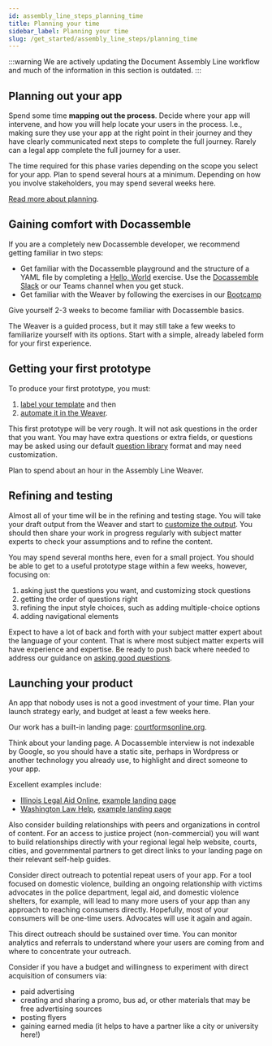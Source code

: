 ```yaml
---
id: assembly_line_steps_planning_time
title: Planning your time
sidebar_label: Planning your time
slug: /get_started/assembly_line_steps/planning_time
---
```


:::warning
We are actively updating the Document Assembly Line workflow and much of the information in this section is outdated.
:::

## Planning out your app

Spend some time **mapping out the process**. Decide where your app will intervene, and
how you will help locate your users in the process. I.e., making sure they 
use your app at the right point in their journey and they have clearly communicated
next steps to complete the full journey. Rarely can a legal app complete the full
journey for a user.

The time required for this phase varies depending on the scope you select for your app.
Plan to spend several hours at a minimum. Depending on how you involve stakeholders,
you may spend several weeks here.

[Read more about planning](https://suffolklitlab.org/legal-tech-class/docs/interview-structure/building-an-app-outline/#the-planning-phase).

## Gaining comfort with Docassemble

If you are a completely new Docassemble developer, we recommend getting familiar in two steps:

* Get familiar with the Docassemble playground and the structure of a YAML file by completing a [Hello, World](https://suffolklitlab.org/legal-tech-class/docs/classes/docacon-2020/hello-world) exercise. Use the [Docassemble Slack](https://docassemble.org/docs/support.html#tocAnchor-1-1) or our Teams channel when you get stuck.
* Get familiar with the Weaver by following the exercises in our [Bootcamp](/archive/bootcamp)

Give yourself 2-3 weeks to become familiar with Docassemble basics.

The Weaver is a guided process, but it may still take a few weeks to familiarize yourself with its options. Start with
a simple, already labeled form for your first experience.

## Getting your first prototype

To produce your first prototype, you must:

1. [label your template](doc_vars_reference.md) and then
1. [automate it in the Weaver](weaver_overview.md).

This first prototype will be very rough. It will not ask questions in the order that you want.
You may have extra questions or extra fields, or questions may be asked using our default
[question library](question_library/names.md) format and may need customization.

Plan to spend about an hour in the Assembly Line Weaver.

## Refining and testing

Almost all of your time will be in the refining and testing stage. You will take
your draft output from the Weaver and start to [customize the
output](/docs/customizing_interview). You should then share your work in progress regularly
with subject matter experts to check your assumptions and to refine the content.

You may spend several months here, even for a small project. You should be able to
get to a useful prototype stage within a few weeks, however, focusing on:

1. asking just the questions you want, and customizing stock questions
1. getting the order of questions right
1. refining the input style choices, such as adding multiple-choice options
1. adding navigational elements

Expect to have a lot of back and forth with your subject matter expert about
the language of your content. That is where most subject matter experts will
have experience and expertise. Be ready to push back where needed to address
our guidance on [asking good questions](question_style_overview.md).

## Launching your product

An app that nobody uses is not a good investment of your time. Plan your launch
strategy early, and budget at least a few weeks here.

Our work has a built-in landing page: [courtformsonline.org](https://courtformsonline.org).

Think about your landing page. A Docassemble interview is not indexable by Google, so you 
should have a static site, perhaps in Wordpress or another technology you already use, to
highlight and direct someone to your app.

Excellent examples include:

* [Illinois Legal Aid Online](https://www.illinoislegalaid.org/), [example landing page](https://www.illinoislegalaid.org/legal-information/divorce)
* [Washington Law Help](https://www.washingtonlawhelp.org/), [example landing page](https://www.washingtonlawhelp.org/resource/parenting-plan-forms-online)

Also consider building relationships with peers and organizations in control of
content. For an access to justice project (non-commercial) you will want to
build relationships directly with your regional legal help website, courts,
cities, and governmental partners to get direct links to your landing page on
their relevant self-help guides.

Consider direct outreach to potential repeat users of your app. For a tool focused
on domestic violence, building an ongoing relationship with victims advocates in
the police department, legal aid, and domestic violence shelters, for example, will
lead to many more users of your app than any approach to reaching consumers directly.
Hopefully, most of your consumers will be one-time users. Advocates will use it
again and again.

This direct outreach should be sustained over time. You can monitor analytics and
referrals to understand where your users are coming from and where to concentrate
your outreach.

Consider if you have a budget and willingness to experiment with direct
acquisition of consumers via: 

* paid advertising
* creating and sharing a promo, bus ad, or other materials that may be free advertising sources
* posting flyers
* gaining earned media (it helps to have a partner like a city or university here!)

